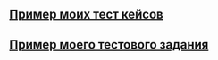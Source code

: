 [Пример моих тест кейсов](https://docs.google.com/spreadsheets/d/1grbEIzf7fppjjLuqm5UESlxXdYLh_4ZfpWX2m0VwAkM/edit#gid=306401338)
---
[Пример моего тестового задания](https://docs.google.com/spreadsheets/d/1T66KnN2-kyalE1cpYlnfW9-KLG5drTA7Veecu9mGG6k/edit#gid=0)
---